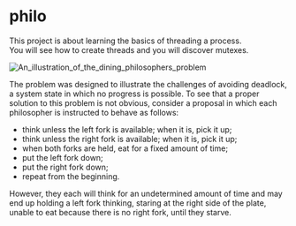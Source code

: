 # philo
 
This project is about learning the basics of threading a process.\
You will see how to create threads and you will discover mutexes.

![An_illustration_of_the_dining_philosophers_problem](https://user-images.githubusercontent.com/107136644/236896019-3d1799bb-e9b6-4b08-ba31-5ec05750267b.png)

The problem was designed to illustrate the challenges of avoiding deadlock, a system state in which no progress is possible. To see that a proper solution to this problem is not obvious, consider a proposal in which each philosopher is instructed to behave as follows:

* think unless the left fork is available; when it is, pick it up;
* think unless the right fork is available; when it is, pick it up;
* when both forks are held, eat for a fixed amount of time;
* put the left fork down;
* put the right fork down;
* repeat from the beginning.

However, they each will think for an undetermined amount of time and may end up holding a left fork thinking, staring at the right side of the plate, unable to eat because there is no right fork, until they starve.

